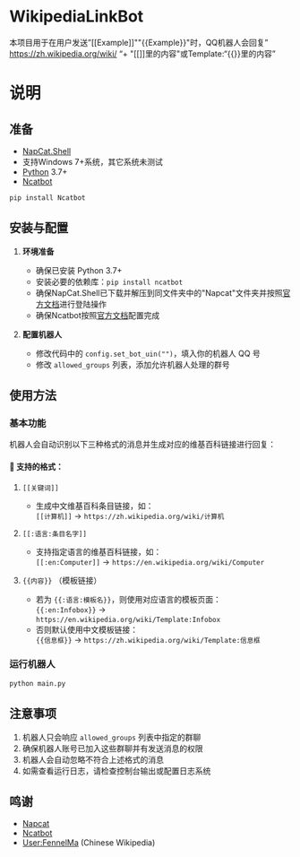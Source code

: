 # WikipediaLinkBot
本项目用于在用户发送”[[Example]]""{{Example}}"时，QQ机器人会回复” https://zh.wikipedia.org/wiki/ “+ "[[]]里的内容"或Template:“{{}}里的内容”
# 说明
## 准备
* [NapCat.Shell](https://napneko.github.io/guide/boot/Shell#napcat-shell-win%E6%89%8B%E5%8A%A8%E5%90%AF%E5%8A%A8%E6%95%99%E7%A8%8B)
* 支持Windows 7+系统，其它系统未测试
* [Python](https://www.python.org) 3.7+
* [Ncatbot](https://docs.ncatbot.xyz/)
```python
pip install Ncatbot
```
## 安装与配置

1. **环境准备**
   - 确保已安装 Python 3.7+
   - 安装必要的依赖库：`pip install ncatbot`
   - 确保NapCat.Shell已下载并解压到同文件夹中的"Napcat"文件夹并按照[官方文档](https://napneko.github.io/)进行登陆操作
   - 确保Ncatbot按照[官方文档](https://docs.ncatbot.xyz/)配置完成

2. **配置机器人**
   - 修改代码中的 `config.set_bot_uin("")`，填入你的机器人 QQ 号
   - 修改 `allowed_groups` 列表，添加允许机器人处理的群号

## 使用方法

### 基本功能

机器人会自动识别以下三种格式的消息并生成对应的维基百科链接进行回复：

#### 📘 支持的格式：

1. `[[关键词]]`  
   - 生成中文维基百科条目链接，如：  
     `[[计算机]]` → `https://zh.wikipedia.org/wiki/计算机`

2. `[[:语言:条目名字]]`  
   - 支持指定语言的维基百科链接，如：  
     `[[:en:Computer]]` → `https://en.wikipedia.org/wiki/Computer`

3. `{{内容}}` （模板链接）  
   - 若为 `{{:语言:模板名}}`，则使用对应语言的模板页面：  
     `{{:en:Infobox}}` → `https://en.wikipedia.org/wiki/Template:Infobox`  
   - 否则默认使用中文模板链接：  
     `{{信息框}}` → `https://zh.wikipedia.org/wiki/Template:信息框`

### 运行机器人
```python
python main.py
```

## 注意事项
1. 机器人只会响应 `allowed_groups` 列表中指定的群聊
2. 确保机器人账号已加入这些群聊并有发送消息的权限
3. 机器人会自动忽略不符合上述格式的消息
4. 如需查看运行日志，请检查控制台输出或配置日志系统

## 鸣谢
* [Napcat](https://napneko.github.io/)
* [Ncatbot](https://docs.ncatbot.xyz/)
* [User:FennelMa](https://zh.wikipedia.org/wiki/User:FennelMa) (Chinese Wikipedia)
